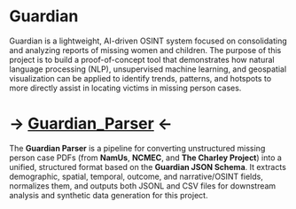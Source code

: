 # Guardian
Guardian is a lightweight, AI-driven OSINT system focused on consolidating and analyzing reports of missing women and children.  The purpose of this project is to build a proof-of-concept tool that demonstrates how natural language processing (NLP), unsupervised machine learning, and geospatial visualization can be applied to identify trends, patterns, and hotspots to more directly assist in locating victims in missing person cases.

# -> [Guardian_Parser](https://github.com/jcast046/Guardian_parser) <-


The **Guardian Parser** is a pipeline for converting unstructured missing person case PDFs (from **NamUs**, **NCMEC**, and **The Charley Project**) into a unified, structured format based on the **Guardian JSON Schema**. It extracts demographic, spatial, temporal, outcome, and narrative/OSINT fields, normalizes them, and outputs both JSONL and CSV files for downstream analysis and synthetic data generation for this project.
